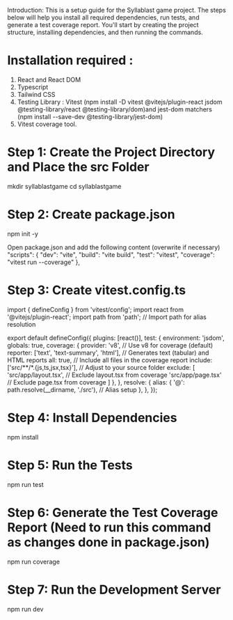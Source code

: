 Introduction: This is a setup guide for the Syllablast game project. The steps below will help you install all required dependencies, run tests, and generate a test coverage report. You'll start by creating the project structure, installing dependencies, and then running the commands.

# Installation required : 
1. React and React DOM
2. Typescript
3. Tailwind CSS
4. Testing Library : Vitest (npm install -D vitest @vitejs/plugin-react jsdom @testing-library/react @testing-library/dom)and jest-dom matchers (npm install --save-dev @testing-library/jest-dom)
5. Vitest coverage tool.

# Step 1: Create the Project Directory and Place the src Folder
mkdir syllablastgame
cd syllablastgame

# Step 2: Create package.json
npm init -y

Open package.json and add the following content (overwrite if necessary)
  "scripts": {
    "dev": "vite",
    "build": "vite build",
    "test": "vitest",
    "coverage": "vitest run --coverage"
  },

# Step 3: Create vitest.config.ts

import { defineConfig } from 'vitest/config';
import react from '@vitejs/plugin-react';
import path from 'path'; // Import path for alias resolution

export default defineConfig({
  plugins: [react()],
  test: {
    environment: 'jsdom',
    globals: true,
    coverage: {
      provider: 'v8', // Use v8 for coverage (default)
      reporter: ['text', 'text-summary', 'html'], // Generates text (tabular) and HTML reports
      all: true, // Include all files in the coverage report
      include: ['src/**/*.{js,ts,jsx,tsx}'], // Adjust to your source folder
      exclude: [
        'src/app/layout.tsx', // Exclude layout.tsx from coverage
        'src/app/page.tsx'         // Exclude page.tsx from coverage
      ]
    },
  },
  resolve: {
    alias: {
      '@': path.resolve(__dirname, './src'), // Alias setup
    },
  },
});


# Step 4: Install Dependencies
npm install

# Step 5: Run the Tests
npm run test

# Step 6: Generate the Test Coverage Report (Need to run this command as changes done in package.json)
npm run coverage

# Step 7: Run the Development Server
npm run dev
